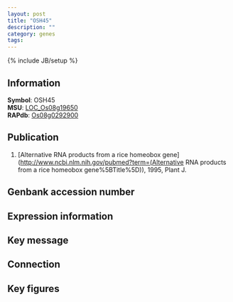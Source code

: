 ```yaml
---
layout: post
title: "OSH45"
description: ""
category: genes
tags: 
---
```

{% include JB/setup %}

## Information
__Symbol__: OSH45  
__MSU__: [LOC_Os08g19650](http://rice.plantbiology.msu.edu/cgi-bin/ORF_infopage.cgi?orf=LOC_Os08g19650)  
__RAPdb__: [Os08g0292900](http://rapdb.dna.affrc.go.jp/viewer/gbrowse_details/irgsp1?name=Os08g0292900)  

## Publication
1. [Alternative RNA products from a rice homeobox gene](http://www.ncbi.nlm.nih.gov/pubmed?term=(Alternative RNA products from a rice homeobox gene%5BTitle%5D)), 1995, Plant J.

## Genbank accession number

## Expression information

## Key message

## Connection

## Key figures


